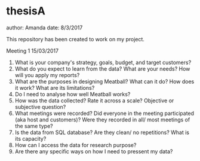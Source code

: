 # thesisA

author: Amanda
date:   8/3/2017
    
This repository has been created to work on my project.

Meeting 1   15/03/2017
1. What is your company's strategy, goals, budget, and target customers?
2. What do you expect to learn from the data? What are your needs? How will you apply my reports?
3. What are the purposes in designing Meatball? What can it do? How does it work? What are its limitations?
4. Do I need to analyse how well Meatball works?
5. How was the data collected? Rate it across a scale? Objective or subjective question?
6. What meetings were recorded? Did everyone in the meeting participated (aka host and customers)? Were they recorded in all/ most meetings of the same type?
7. Is the data from SQL database? Are they clean/ no repetitions? What is its capacity?
8. How can I access the data for research purpose?
9. Are there any specific ways on how I need to pressent my data?
